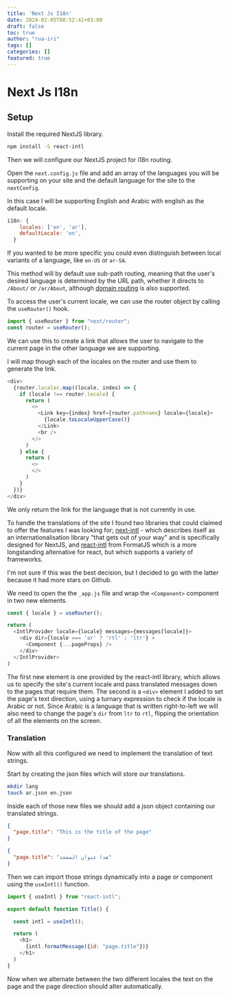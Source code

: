```yaml
---
title: 'Next Js I18n'
date: 2024-02-05T08:52:41+03:00
draft: false
toc: true
author: "rua-iri"
tags: []
categories: []
featured: true
---
```


# Next Js I18n



## Setup

Install the required NextJS library.

```bash
npm install -S react-intl
```


Then we will configure our NextJS project for i18n routing.

Open the `next.config.js` file and add an array of the languages you will be supporting on your site and the default language for the site to the `nextConfig`.

In this case I will be supporting English and Arabic with english as the default locale.


```javascript
i18n: {
    locales: ['en', 'ar'],
    defaultLocale: 'en',
  }
```

If you wanted to be more specific you could even distinguish between local variants of a language, like `en-US` or `ar-SA`.

This method will by default use sub-path routing, meaning that the user's desired language is determined by the URL path, whether it directs to `/About/` or `/ar/About`, although [domain routing](https://nextjs.org/docs/pages/building-your-application/routing/internationalization#domain-routing) is also supported.


To access the user's current locale, we can use the router object by calling the `useRouter()` hook.


```javascript
import { useRouter } from "next/router";
const router = useRouter();
```

We can use this to create a link that allows the user to navigate to the current page in the other language we are supporting.

I will map though each of the locales on the router and use them to generate the link.


```javascript
<div>
  {router.locales.map((locale, index) => {
    if (locale !== router.locale) {
      return (
        <>
          <Link key={index} href={router.pathname} locale={locale}>
            {locale.toLocaleUpperCase()}
          </Link>
          <br />
        </>
      )
    } else {
      return (
        <>
        </>
      )
    }
  })}
</div>
```

We only return the link for the language that is not currently in use.


To handle the translations of the site I found two libraries that could claimed to offer the features I was looking for; [next-intl](https://next-intl-docs.vercel.app) - which describes itself as an internationalisation library "that gets out of your way" and is specifically designed for NextJS, and [react-intl](https://formatjs.io/) from FormatJS which is a more longstanding alternative for react, but which supports a variety of frameworks.

I'm not sure if this was the best decision, but I decided to go with the latter because it had more stars on Github.

We need to open the the `_app.js` file and wrap the `<Component>` component in two new elements.


```javascript
const { locale } = useRouter();

return (
  <IntlProvider locale={locale} messages={messages[locale]}>
    <div dir={locale === 'ar' ? 'rtl' : 'ltr'} >
      <Component {...pageProps} />
    </div>
  </IntlProvider>
)
```

The first new element is one provided by the react-intl library, which allows us to specify the site's current locale and pass translated messages down to the pages that require them. The second is a `<div>` element I added to set the page's text direction, using a turnary expression to check if the locale is Arabic or not. Since Arabic is a language that is written right-to-left we will also need to change the page's `dir` from `ltr` to `rtl`, flipping the orientation of all the elements on the screen.


### Translation

Now with all this configured we need to implement the translation of text strings.

Start by creating the json files which will store our translations.

```bash
mkdir lang
touch ar.json en.json
```

Inside each of those new files we should add a json object containing our translated strings.

```json
{
  "page.title": "This is the title of the page"
}
```

```json
{
  "page.title": "هذا عنوان الصفحة"
}
```


Then we can import those strings dynamically into a page or component using the `useIntl()` function.


```javascript
import { useIntl } from "react-intl";

export default function Title() {

  const intl = useIntl();

  return (
    <h1>
      {intl.formatMessage({id: "page.title"})}
    </h1>
  )
}
```


Now when we alternate between the two different locales the text on the page and the page direction should alter automatically.












